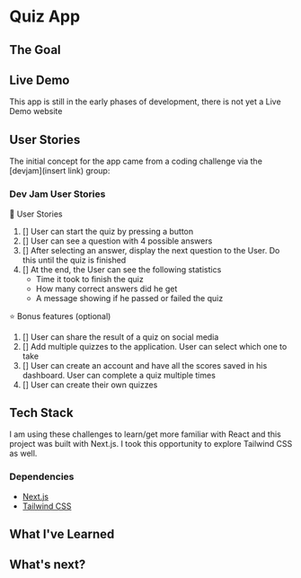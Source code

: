 # Quiz App

## The Goal

## Live Demo

This app is still in the early phases of development, there is not yet a Live Demo website

## User Stories

The initial concept for the app came from a coding challenge via the [devjam](insert link) group:

### Dev Jam User Stories

📔 User Stories
1. [] User can start the quiz by pressing a button
2. [] User can see a question with 4 possible answers
3. [] After selecting an answer, display the next question to the User. Do this until the quiz is finished
4. [] At the end, the User can see the following statistics
    - Time it took to finish the quiz
    - How many correct answers did he get
    - A message showing if he passed or failed the quiz

⭐ Bonus features (optional)
1. [] User can share the result of a quiz on social media
2. [] Add multiple quizzes to the application. User can select which one to take
3. [] User can create an account and have all the scores saved in his dashboard. User can complete a quiz multiple times
4. [] User can create their own quizzes

 ## Tech Stack

 I am using these challenges to learn/get more familiar with React and this project was built with Next.js. I took this opportunity to explore Tailwind CSS as well.

 ### Dependencies
 - [Next.js ](https://nextjs.org/)
 - [Tailwind CSS](https://tailwindcss.com/)

 ## What I've Learned

## What's next?